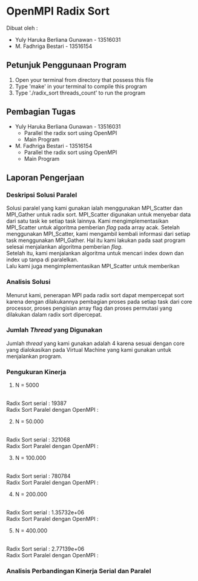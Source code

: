 # OpenMPI Radix Sort
Dibuat oleh :
 - Yuly Haruka Berliana Gunawan - 13516031
 - M. Fadhriga Bestari - 13516154

## Petunjuk Penggunaan Program
1. Open your terminal from directory that possess this file
2. Type 'make' in your terminal to compile this program
3. Type './radix_sort threads_count' to run the program

## Pembagian Tugas
- Yuly Haruka Berliana Gunawan - 13516031
	- Parallel the radix sort using OpenMPI
	- Main Program
- M. Fadhriga Bestari - 13516154
	- Parallel the radix sort using OpenMPI
	- Main Program

## Laporan Pengerjaan
### Deskripsi Solusi Paralel
Solusi paralel yang kami gunakan ialah menggunakan MPI_Scatter dan MPI_Gather untuk radix sort. MPI_Scatter digunakan untuk menyebar data dari satu task ke setiap task lainnya. Kami mengimplementasikan MPI_Scatter untuk algoritma pemberian *flag* pada array acak. Setelah menggunakan MPI_Scatter, kami mengambil kembali informasi dari setiap task menggunakan MPI_Gather. Hal itu kami lakukan pada saat program selesai menjalankan algoritma pemberian *flag*.
<br>
Setelah itu, kami menjalankan algoritma untuk mencari index down dan index up tanpa di paralelkan.
<br>
Lalu kami juga mengimplementasikan MPI_Scatter untuk memberikan

### Analisis Solusi
Menurut kami, penerapan MPI pada radix sort dapat mempercepat sort karena dengan dilakukannya pembagian proses pada setiap task dari core processor, proses pengisian array flag dan proses permutasi yang dilakukan dalam radix sort dipercepat.

### Jumlah *Thread* yang Digunakan
Jumlah *thread* yang kami gunakan adalah 4 karena sesuai dengan core yang dialokasikan pada Virtual Machine yang kami gunakan untuk menjalankan program.
### Pengukuran Kinerja
1. N = 5000
<br>
Radix Sort serial : 19387
<br>
Radix Sort Paralel dengan OpenMPI :

2. N = 50.000
<br>
Radix Sort serial : 321068
<br>
Radix Sort Paralel dengan OpenMPI :

3. N = 100.000
<br>
Radix Sort serial : 780784
<br>
Radix Sort Paralel dengan OpenMPI :

4. N = 200.000
<br>
Radix Sort serial : 1.35732e+06
<br>
Radix Sort Paralel dengan OpenMPI :

5. N = 400.000
<br>
Radix Sort serial : 2.77139e+06
<br>
Radix Sort Paralel dengan OpenMPI :

### Analisis Perbandingan Kinerja Serial dan Paralel
